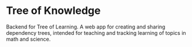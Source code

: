 # Tree of Knowledge
Backend for Tree of Learning. A web app for creating and sharing dependency trees, intended for teaching and tracking learning of topics in math and science.
